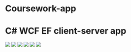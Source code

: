 # Coursework-app
# C# WCF EF client-server app

![](https://lh3.googleusercontent.com/aub99NuO2kKRyqsKGYX_HwmeUBx9HQm2OuZxywNXR8_cCyOuCACted6nTBXopsLVzN1vwVyFr_UDl808EftLviJfCj9ly0z3I-lu8pqSTuYCvfFeYiAEsE4lUgPj2cEZe7oK5sNUKrOVORbwNRm9rChdJNP_f_taH29lS50EBOxAum6f5T7R8dJxceNxfbFUEbXLOJQoyqjNIxyH7QpKaqIwkHBA2p6SdjT19S1Rkz23jt5wZh7JW-tq-rGJktVNltRuDN-CXZtYyO-KsqTlASt2G6RIRdwqGD6DzkDlzFOp8pvwdjJki6zxULV20wprJJeYzhczDJTAIB8PvvWMj39o38e-WxFvFSS0eecVv3zl0MyHvX386s7qN9TlIgKxQL6fC0syUkUixSl7Bft2QtkTij846N5EpLJgGbquC88-LNp9FmmgdJRdx8q6zYDWDTHjrcMbkZETgCfsDeDaOg3X-lsgaY-q2DIaxn7y_oH6O7NF7kZvkekpOeXS7luN9DrVyzoGNZY0D_06Ls5hS3LiUNsg-bK1WPNfRlZXbUTm0J4MHm5wOxcpJDJqM46mVzm40mHtciaMdrXqqP2bJBg8aBaU_HzAeAyEgO0=w547-h363-no)
![](https://lh3.googleusercontent.com/NEK7pK1UrJ6MdtvTv_4xq2wjiI08_4mGehf1y6e2VJzh7iZgI8Am6CWZrvN94uMxZzfK89KkD47B8dLE_tbKXXNlwnJe-sFjvOzOuqdUtzlj1cBn4wzEAPDv0VzxmwGvd4QPNwj5PNMz9GLgFIFJtz68Wq_UixZJz4MuAY3q7HtxPYazu74Z9OthDbQipu22wjeLr85DA3pVOHyBuaaHFaWwrVXOH6uL0RnvGCF9agUwocApWmiPBulqtV1NZVWPhejcxDItY9v8yI8jD78eD4kAFU5WoCfCXDS6c8iT0w8Be939ZplbV-cSucYxWrZrj-wuURpbpe-JBBW1rpTajJjalnC8cDBACkEDk3NHTE85r4nH2z_PGWiEHtg60wInloU5j4OBo6ekt6A9czRxSD0WrkeJAvNAwfR6Zb2XJYbJzsfDjKvn3RalltZ_WwMIb7-wduCSjxGkdhQRk-54Mq38Sg8Ahmtg-iqk2J0wLsmzJQcPDFxYVakCEX-Kzd_AxmLoM3VYv2eI3YsBvacD2b9nGqHfcwWzwOa9e83cFa5qzqNkociNlzf31cnYjHmSv24xlk_0kIezLoBopNRntHypvE-MVhUrV_A1Y5s=w490-h637-no)
![](https://lh3.googleusercontent.com/Qo9H_dMvvmz2wKFcohxdOs1QjWeaqhz3AddunXFrEQgrhzNOIXauRy5oy5fydsGkGkI6uiazuMj62buniuxDixbixvYyMzuRsV8NL225v4mor8nzwbLEzYW6I0B96v3bZcVPH9ljl94d_VA6rFIqV95vC-JI3RbjLuYZ2tQ3G27wFNTHz1SCN0k3u8XY-2GvlC1cChSol0KAWM6Y0UjhI1ySwVQxVyt84gYzIo02bCsfex9H-iEfPI7KNTtTepBiAm4_r3Q2bzoGz1XzrBVa4nDrVec1PYzetIQE1pzceE2dLcdZR6lTaFDjMZy0ygOopFkcBAp5vXIeys7KlMlPmRiNDSkSjMQk3BfaaRXRIf6m2xoXlFdw5oD3DFlQw_eMyFmYlxgaZc_qQr7bNXqMDpoGItiw83ecicrikOslR-99U276LS2qXNUAnTQynOu09ri2dFvEfhiqnvdDJugevgbXuSa5GgikmiHt0Z1rL8uyQOejGO0EHu8CNnALlzCmrG2ZpaDZjKfm9USJFDmLGy4VV9sjtf_CNDF_fjWPBlc7WorJjx8lb7U6Y79nEuBSJ2ZSzWAUAK_UEIAn6jv9x4HTJzMlbbetkmcRowU=w490-h637-no)
![](https://lh3.googleusercontent.com/RBRQl8nDWNr_WTg3WGjj6uspMX7yyVAR8vfFdGh229Y7agNUUbDXQdU73y8X-cbL9ut_bdaFCJt4xETYhkwoA6jpM5Ne--oPk9XO0bmsFfh51vKGD80Fax66Bycl0SabHJS6078XaKduy5211qwXmqS47kHidUX7hlKPTAo-osgfC1is2iosp7KS74TXmcpNV2iw0We-10XiLWd91ilgiDEqWSJuyp4Jz5WIJxNFJ6J3lQdx702nhfcndFgZXxqr4vdopRbMHIke3ypIZE5o43ZKNM5i48diwwvKfj2Sk4o3VGhktOtP1jQtUGvm7JgvvRIhzzgHStrNNSrNVhS1uhzH_UPzuSpnI1oAfIPVTds9OuWVzes6pPQrN-fGsMTsR9WlpN0OKJXev2htFpePSGqqt4XBm0vBlBx101WI3SWyIPXdnINxm3059-1bE78x3p8CayIvrBsEUr-z-Sn9QO-A2I5Ok30kAaYyRJ7FQiH4oduCYIGhub6QeMD7q7LP7SsJOMxgrOWw3Dm9jMoOrvttJ0oLlzfsNMnjqVGkzA6FSVyGB3y2QKWoWfn-nqWVqP3BJLUD4d6Z4C0LwJaTIm-Xe0j99G6AfzYyLfg=w490-h637-no)
![](https://lh3.googleusercontent.com/tItqQG-5XVrN3IeEY24yH4Py6PHhZJjQIvzxlxoiylx22CXUZI2vQEBk9Vny2ivsg9soB3LesoKN6xGpqUR4mca5VYl1dDTSW2a2tsvhgGbg0_c9NFfhae_dlkyXNKgQ3Hx3hcVnymUhpbc119OlZ4BS_ALBTtl7uAuDDRpdpHz2Cgr0WR7X6nIGaBGUdPTtubuBrPH8drxB0QF809gCNu3zTlLjCv4h9ZRSW8_HrgFxzyOWg2NBuI5j3cdLSthtLn0gBjd-pNezDJThbYPa4oa1BmCpgxESoZr8eYG4QMagOjpE5SEIsQPc3QXt-DB24OOcn9vEJhdyhAAimW6z9MoDsJnc7ra_Z9mdOl0QW_SWSBahPQd7O-yHRGF08GTOfuEStamyhY1c4ft9_92bTW1lyVxWs9h_5_eCnmIvZbjX-SMBno9dQtgl_EUitZQ_YSMZm2AqytaBroK1k_tUhBZP8xbL3gefLAhLYpcrJZGmmzRsVGJAPYRvpbJmFfMfNz-qlXf2kxZgGHmUw_3RjImz85RGJT96j3oMrwXNHkqt95cMRhDTXgU6OBn-yqzF1bHQ83IIXSTmCRApCJcGLGso365Icr5mrIIFuXI=w490-h637-no)
![](https://lh3.googleusercontent.com/J3Ve_radOux4JENCKVsJo-HOC_O-FCudMVcEyHgOLHJM7lvVSz91pFtiIkroqT05LAKKhqtIzmMEXfXVLNe0SSEUbGLq0FMCBt0FWvzm0nk9SPN5wckkhIyxqMotL3UT9VAEj_8cZ16s5wZnqDdqlA22quiHXhaNwSOwpd59-0dJ51fTnRrI2Xvho7vIDdePO95z0ZRX82AsbEEHeLUsHgUXjDGpk3gu3ERbNRzO7OepvzzXVvWs44ix16NPK9GsrTQzK3AKFhVS39BYwFJjxImedyuwYRSD18tgT18FL29Nj1gCEr7yEK2TR_fMln2ngdDSxG5YIp-8fEonBu0WE394XTz-Ak9iMO7H-HdjSLDLVfKQhGALbbv8S7QsFellOKBMYey4Aib3_klMpHXZ8ecgkP5s2IElerHpF-YHo8XBfqXusYyjvlMdVXLbNDU2W9L8N_W6C_KF3JKAGlbw7xTozGVfEjOfZLRp-HEygjafPpQAIFtyMvtaUzAyiqDJtYx9UhqXLjGcLqbbHZ_tYDDiIIBXJrRBoM5a-aSHx2AfeQ8Qpsqqu47Y2ttCPxoQ1HhPRC-XtwCAATK0bwPF163VSYtGhD0jY_seJT8=w498-h637-no)
